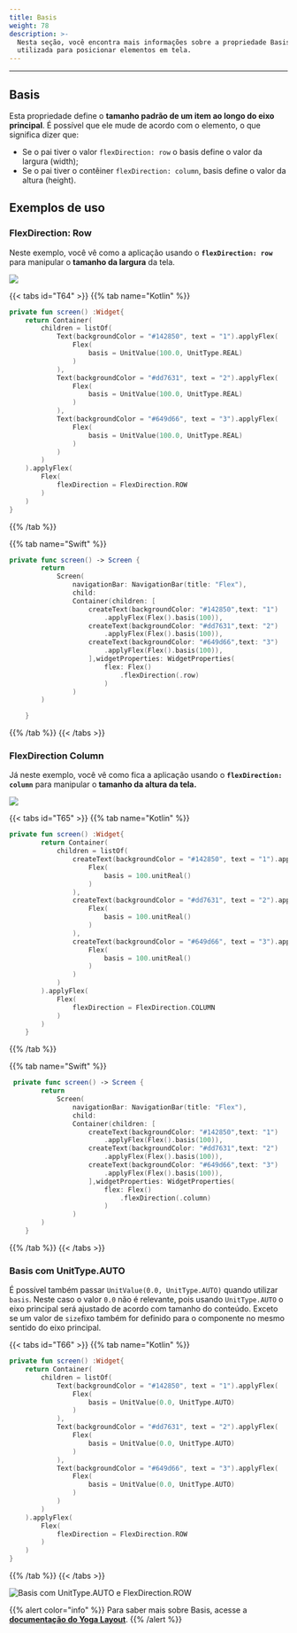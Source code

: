 ```yaml
---
title: Basis
weight: 78
description: >-
  Nesta seção, você encontra mais informações sobre a propriedade Basis
  utilizada para posicionar elementos em tela.
---
```


---

## Basis

Esta propriedade define o **tamanho padrão de um item ao longo do eixo principal**. É possível que ele mude de acordo com o elemento, o que significa dizer que:

- Se o pai tiver o valor `flexDirection: row` o basis define o valor da largura \(width\);
- Se o pai tiver o contêiner `flexDirection: column`, basis define o valor da altura \(height\).

## Exemplos de uso

### FlexDirection: Row

Neste exemplo, você vê como a aplicação usando o **`flexDirection: row`** para manipular o **tamanho da largura** da tela.

![](/captura-de-tela-2020-06-04-a-s-15.48.12.png)

{{< tabs id="T64" >}}
{{% tab name="Kotlin" %}}

```kotlin
private fun screen() :Widget{
	return Container(
		children = listOf(
			Text(backgroundColor = "#142850", text = "1").applyFlex(
				Flex(
					basis = UnitValue(100.0, UnitType.REAL)
				)
			),
			Text(backgroundColor = "#dd7631", text = "2").applyFlex(
				Flex(
					basis = UnitValue(100.0, UnitType.REAL)
				)
			),
			Text(backgroundColor = "#649d66", text = "3").applyFlex(
				Flex(
					basis = UnitValue(100.0, UnitType.REAL)
				)
			)
		)
	).applyFlex(
		Flex(
			flexDirection = FlexDirection.ROW
		)
	)
}
```

{{% /tab %}}

{{% tab name="Swift" %}}

```swift
private func screen() -> Screen {
        return
            Screen(
                navigationBar: NavigationBar(title: "Flex"),
                child:
                Container(children: [
                    createText(backgroundColor: "#142850",text: "1")
                        .applyFlex(Flex().basis(100)),
                    createText(backgroundColor: "#dd7631",text: "2")
                        .applyFlex(Flex().basis(100)),
                    createText(backgroundColor: "#649d66",text: "3")
                        .applyFlex(Flex().basis(100)),
                    ],widgetProperties: WidgetProperties(
                        flex: Flex()
                            .flexDirection(.row)
                        )
                )
        )

    }
```

{{% /tab %}}
{{< /tabs >}}

###

### FlexDirection Column

Já neste exemplo, você vê como fica a aplicação usando o **`flexDirection: column`** para manipular o **tamanho da altura da tela.**

![](/captura-de-tela-2020-06-04-a-s-16.01.56.png)

{{< tabs id="T65" >}}
{{% tab name="Kotlin" %}}

```kotlin
private fun screen() :Widget{
        return Container(
            children = listOf(
                createText(backgroundColor = "#142850", text = "1").applyFlex(
                    Flex(
                        basis = 100.unitReal()
                    )
                ),
                createText(backgroundColor = "#dd7631", text = "2").applyFlex(
                    Flex(
                        basis = 100.unitReal()
                    )
                ),
                createText(backgroundColor = "#649d66", text = "3").applyFlex(
                    Flex(
                        basis = 100.unitReal()
                    )
                )
            )
        ).applyFlex(
            Flex(
                flexDirection = FlexDirection.COLUMN
            )
        )
    }
```

{{% /tab %}}

{{% tab name="Swift" %}}

```swift
 private func screen() -> Screen {
        return
            Screen(
                navigationBar: NavigationBar(title: "Flex"),
                child:
                Container(children: [
                    createText(backgroundColor: "#142850",text: "1")
                        .applyFlex(Flex().basis(100)),
                    createText(backgroundColor: "#dd7631",text: "2")
                        .applyFlex(Flex().basis(100)),
                    createText(backgroundColor: "#649d66",text: "3")
                        .applyFlex(Flex().basis(100)),
                    ],widgetProperties: WidgetProperties(
                        flex: Flex()
                            .flexDirection(.column)
                        )
                )
        )
    }
```

{{% /tab %}}
{{< /tabs >}}

### Basis com UnitType.AUTO

É possível também passar `UnitValue(0.0, UnitType.AUTO)` quando utilizar `basis`. Neste caso o valor `0.0` não é relevante, pois usando `UnitType.AUTO` o eixo principal será ajustado de acordo com tamanho do conteúdo. Exceto se um valor de `size`fixo também for definido para o componente no mesmo sentido do eixo principal.

{{< tabs id="T66" >}}
{{% tab name="Kotlin" %}}

```kotlin
private fun screen() :Widget{
	return Container(
		children = listOf(
			Text(backgroundColor = "#142850", text = "1").applyFlex(
				Flex(
					basis = UnitValue(0.0, UnitType.AUTO)
				)
			),
			Text(backgroundColor = "#dd7631", text = "2").applyFlex(
				Flex(
					basis = UnitValue(0.0, UnitType.AUTO)
				)
			),
			Text(backgroundColor = "#649d66", text = "3").applyFlex(
				Flex(
					basis = UnitValue(0.0, UnitType.AUTO)
				)
			)
		)
	).applyFlex(
		Flex(
			flexDirection = FlexDirection.ROW
		)
	)
}
```

{{% /tab %}}
{{< /tabs >}}

![Basis com UnitType.AUTO e FlexDirection.ROW ](/captura-de-tela-2020-06-04-a-s-15.48.12%20%281%29.png)

{{% alert color="info" %}}
Para saber mais sobre Basis, acesse a [**documentação do Yoga Layout**](https://yogalayout.com/pt/flex).
{{% /alert %}}
